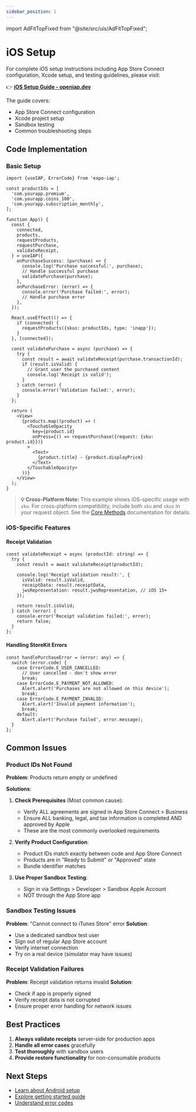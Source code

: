 ```yaml
---
sidebar_position: 1
---
```


import AdFitTopFixed from "@site/src/uis/AdFitTopFixed";

# iOS Setup

<AdFitTopFixed />

For complete iOS setup instructions including App Store Connect configuration, Xcode setup, and testing guidelines, please visit:

👉 **[iOS Setup Guide - openiap.dev](https://openiap.dev/docs/ios-setup)**

The guide covers:

- App Store Connect configuration
- Xcode project setup
- Sandbox testing
- Common troubleshooting steps

## Code Implementation

### Basic Setup

```tsx
import {useIAP, ErrorCode} from 'expo-iap';

const productIds = [
  'com.yourapp.premium',
  'com.yourapp.coins_100',
  'com.yourapp.subscription_monthly',
];

function App() {
  const {
    connected,
    products,
    requestProducts,
    requestPurchase,
    validateReceipt,
  } = useIAP({
    onPurchaseSuccess: (purchase) => {
      console.log('Purchase successful:', purchase);
      // Handle successful purchase
      validatePurchase(purchase);
    },
    onPurchaseError: (error) => {
      console.error('Purchase failed:', error);
      // Handle purchase error
    },
  });

  React.useEffect(() => {
    if (connected) {
      requestProducts({skus: productIds, type: 'inapp'});
    }
  }, [connected]);

  const validatePurchase = async (purchase) => {
    try {
      const result = await validateReceipt(purchase.transactionId);
      if (result.isValid) {
        // Grant user the purchased content
        console.log('Receipt is valid');
      }
    } catch (error) {
      console.error('Validation failed:', error);
    }
  };

  return (
    <View>
      {products.map((product) => (
        <TouchableOpacity
          key={product.id}
          onPress={() => requestPurchase({request: {sku: product.id}})}
        >
          <Text>
            {product.title} - {product.displayPrice}
          </Text>
        </TouchableOpacity>
      ))}
    </View>
  );
}
```

> **💡 Cross-Platform Note:** This example shows iOS-specific usage with `sku`. For cross-platform compatibility, include both `sku` and `skus` in your request object. See the [Core Methods](/docs/api/methods/core-methods#requestpurchase) documentation for details.

### iOS-Specific Features

#### Receipt Validation

```tsx
const validateReceipt = async (productId: string) => {
  try {
    const result = await validateReceipt(productId);

    console.log('Receipt validation result:', {
      isValid: result.isValid,
      receiptData: result.receiptData,
      jwsRepresentation: result.jwsRepresentation, // iOS 15+
    });

    return result.isValid;
  } catch (error) {
    console.error('Receipt validation failed:', error);
    return false;
  }
};
```

#### Handling StoreKit Errors

```tsx
const handlePurchaseError = (error: any) => {
  switch (error.code) {
    case ErrorCode.E_USER_CANCELLED:
      // User cancelled - don't show error
      break;
    case ErrorCode.E_PAYMENT_NOT_ALLOWED:
      Alert.alert('Purchases are not allowed on this device');
      break;
    case ErrorCode.E_PAYMENT_INVALID:
      Alert.alert('Invalid payment information');
      break;
    default:
      Alert.alert('Purchase failed', error.message);
  }
};
```

## Common Issues

### Product IDs Not Found

**Problem**: Products return empty or undefined

**Solutions**:

1. **Check Prerequisites** (Most common cause):
   - Verify ALL agreements are signed in App Store Connect > Business
   - Ensure ALL banking, legal, and tax information is completed AND approved by Apple
   - These are the most commonly overlooked requirements

2. **Verify Product Configuration**:
   - Product IDs match exactly between code and App Store Connect
   - Products are in "Ready to Submit" or "Approved" state
   - Bundle identifier matches

3. **Use Proper Sandbox Testing**:
   - Sign in via Settings > Developer > Sandbox Apple Account
   - NOT through the App Store app

### Sandbox Testing Issues

**Problem**: "Cannot connect to iTunes Store" error **Solution**:

- Use a dedicated sandbox test user
- Sign out of regular App Store account
- Verify internet connection
- Try on a real device (simulator may have issues)

### Receipt Validation Failures

**Problem**: Receipt validation returns invalid **Solution**:

- Check if app is properly signed
- Verify receipt data is not corrupted
- Ensure proper error handling for network issues

## Best Practices

1. **Always validate receipts** server-side for production apps
2. **Handle all error cases** gracefully
3. **Test thoroughly** with sandbox users
4. **Provide restore functionality** for non-consumable products

## Next Steps

- [Learn about Android setup](./setup-android)
- [Explore getting started guide](../guides/getting-started)
- [Understand error codes](../api/error-codes)

